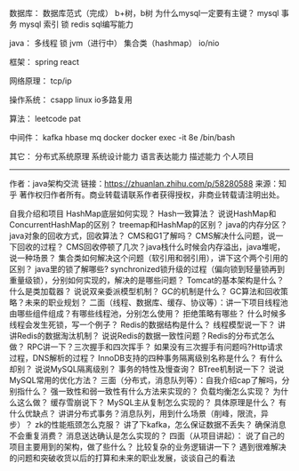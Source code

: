 数据库：
数据库范式（完成）
b+树，b树
为什么mysql一定要有主键？
mysql 事务
mysql 索引
锁
redis
sql编写能力

java：
多线程
锁
jvm（进行中）
集合类（hashmap）
io/nio

框架：
spring
react

网络原理：
tcp/ip

操作系统：
csapp
linux
io多路复用

算法：
leetcode
pat

中间件：
kafka
hbase
mq
docker  docker exec -it 8e /bin/bash


其它：
分布式系统原理
系统设计能力
语言表达能力
描述能力
个人项目




---
作者：java架构交流
链接：https://zhuanlan.zhihu.com/p/58280588
来源：知乎
著作权归作者所有。商业转载请联系作者获得授权，非商业转载请注明出处。

自我介绍和项目
HashMap底层如何实现？
Hash一致算法？
说说HashMap和ConcurrentHashMap的区别？
treemap和HashMap的区别？
java的内存分区？
java对象的回收方式，回收算法？
CMS和G1了解吗？
CMS解决什么问题，说一下回收的过程？
CMS回收停顿了几次？java栈什么时候会内存溢出，java堆呢，说一种场景？
集合类如何解决这个问题（软引用和弱引用），讲下这个两个引用的区别？
java里的锁了解哪些?
synchronized锁升级的过程（偏向锁到轻量锁再到重量级锁），分别如何实现的，解决的是哪些问题？
Tomcat的基本架构是什么？
什么是类加载器？
说说双亲委派模型机制？
GC的机制是什么？
GC算法和回收策略？未来的职业规划？
二面（线程、数据库、缓存、协议等）：讲一下项目线程池由哪些组件组成？有哪些线程池，分别怎么使用？
拒绝策略有哪些？
什么时候多线程会发生死锁，写一个例子？
Redis的数据结构是什么？ 
线程模型说一下？
讲讲Redis的数据淘汰机制？
说说Redis的数据一致性问题？Redis的分布式怎么做？
RPC讲一下？三次握手和四次挥手？
如果没有三次握手有问题吗?Http请求过程，DNS解析的过程？
InnoDB支持的四种事务隔离级别名称是什么？
有什么却别？
说说MySQL隔离级别？
事务的特性及慢查询？
BTree机制说一下？
说说MySQL常用的优化方法？
三面（分布式，消息队列等）：自我介绍cap了解吗，分别指什么？
强一致性和弱一致性有什么方法来实现的？
负载均衡怎么实现？
为什么这么做？
缓存雪崩说下？
MySQL主从复制怎么实现的？
具体原理是什么？
有什么优缺点？
讲讲分布式事务？消息队列，用到什么场景（削峰，限流，异步）？
zk的性能瓶颈怎么克服？
讲了下kafka，怎么保证数据不丢失？
确保消息不会重复消费？
消息送达确认是怎么实现的？
四面（从项目讲起）：
说了自己的项目主要用到的架构，做了些什么？
比较复杂的业务逻辑讲一下？
遇到很难解决的问题和突破收货以后的打算和未来的职业发展，谈谈自己的看法